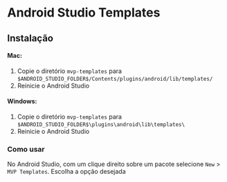 # Android Studio Templates

## Instalação

#### Mac:

1. Copie o diretório `mvp-templates` para `$ANDROID_STUDIO_FOLDER$/Contents/plugins/android/lib/templates/`
2. Reinicie o Android Studio

#### Windows:

1. Copie o diretório `mvp-templates` para `$ANDROID_STUDIO_FOLDER$\plugins\android\lib\templates\`
2. Reinicie o Android Studio

### Como usar

No Android Studio, com um clique direito sobre um pacote selecione `New` > `MVP Templates`. Escolha a opção desejada
